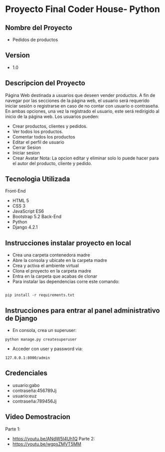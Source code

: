# Proyecto Final Coder House- Python

## Nombre del Proyecto
+ Pedidos de productos
## Version
+ 1.0
## Descripcion del Proyecto
Página Web destinada a usuarios que deseen vender productos.
A fin de navegar por las secciones de la página web, el usuario será requerido iniciar sesión o registrarse en caso de no contar con usuario o contraseña. En ambas opciones, una vez la registrado el usuario, este será redirigido al inicio de la página web.
Los usuarios pueden:
+ Crear productos, clientes y pedidos.
+ Ver todos los productos.
+ Comentar todos los productos
+ Editar el perfil de usuario
+ Cerrar Sesion
+ Iniciar sesion
+ Crear Avatar
Nota: La opcion editar y eliminar solo lo puede hacer  para el autor del producto, cliente y pedido.
## Tecnologìa Utilizada
Front-End
+ HTML 5
+ CSS 3
+ JavaScript ES6
+ Bootstrap 5.2
Back-End
+ Python 
+ Django 4.2.1


## Instrucciones instalar proyecto en local
+ Crea una carpeta contenedora madre
+ Abre la consola y ubicate en la carpeta madre
+ Crea y activa el ambiente virtual
+ Clona el proyecto en la carpeta madre
+ Entra en la carpeta que acabas de clonar
+ Para instalar las dependencias corre este comando:
```

pip install -r requirements.txt

```
## Instrucciones para entrar al panel administrativo de Django
+ En consola, crea un superuser:
```
python manage.py createsuperuser

```
+ Acceder con user y password via:
```
127.0.0.1:8000/admin
```
## Credenciales
+ usuario:gabo
+ contraseña:456789Jj
+ usuario:euz
+ contraseña:789456Jj
## Video Demostracion
Parte 1:
+ https://youtu.be/ANdW5I4Uh1Q
Parte 2:
+ https://youtu.be/wgpsZMVT5MM